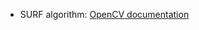 - SURF algorithm:
    [OpenCV documentation](https://docs.opencv.org/4.x/df/dd2/tutorial_py_surf_intro.html)
